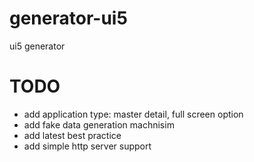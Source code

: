 # generator-ui5
ui5 generator

# TODO
- add application type: master detail, full screen option
- add fake data generation machnisim
- add latest best practice
- add simple http server support
